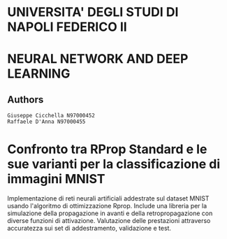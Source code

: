 # UNIVERSITA' DEGLI STUDI DI NAPOLI FEDERICO II
# NEURAL NETWORK AND DEEP LEARNING
## Authors

    Giuseppe Cicchella N97000452
    Raffaele D'Anna N97000455
    
# Confronto tra RProp Standard e le sue varianti per la classificazione di immagini MNIST
Implementazione di reti neurali artificiali addestrate sul dataset MNIST usando l'algoritmo di ottimizzazione Rprop. Include una libreria per la simulazione della propagazione in avanti e della retropropagazione con diverse funzioni di attivazione. Valutazione delle prestazioni attraverso accuratezza sui set di addestramento, validazione e test.

